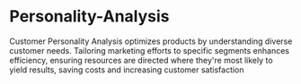 # Personality-Analysis
Customer Personality Analysis optimizes products by understanding diverse customer needs. Tailoring marketing efforts to specific segments enhances efficiency, ensuring resources are directed where they're most likely to yield results, saving costs and increasing customer satisfaction
